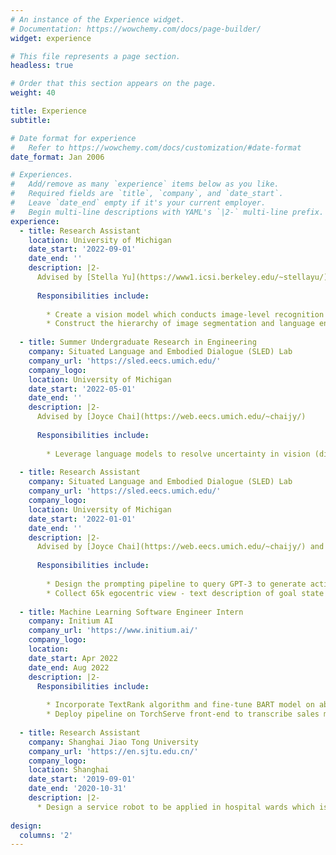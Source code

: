 ```yaml
---
# An instance of the Experience widget.
# Documentation: https://wowchemy.com/docs/page-builder/
widget: experience

# This file represents a page section.
headless: true

# Order that this section appears on the page.
weight: 40

title: Experience
subtitle:

# Date format for experience
#   Refer to https://wowchemy.com/docs/customization/#date-format
date_format: Jan 2006

# Experiences.
#   Add/remove as many `experience` items below as you like.
#   Required fields are `title`, `company`, and `date_start`.
#   Leave `date_end` empty if it's your current employer.
#   Begin multi-line descriptions with YAML's `|2-` multi-line prefix.
experience:
  - title: Research Assistant
    location: University of Michigan
    date_start: '2022-09-01'
    date_end: ''
    description: |2-
      Advised by [Stella Yu](https://www1.icsi.berkeley.edu/~stellayu/)
      
      Responsibilities include:
        
        * Create a vision model which conducts image-level recognition and segmentation concurrently.
        * Construct the hierarchy of image segmentation and language entity separately, and then match them at each level of granularity to derive hierarchical semantic segmentation.
      
  - title: Summer Undergraduate Research in Engineering
    company: Situated Language and Embodied Dialogue (SLED) Lab
    company_url: 'https://sled.eecs.umich.edu/'
    company_logo: 
    location: University of Michigan
    date_start: '2022-05-01'
    date_end: ''
    description: |2-
      Advised by [Joyce Chai](https://web.eecs.umich.edu/~chaijy/)
      
      Responsibilities include:
      
        * Leverage language models to resolve uncertainty in vision (disambiguating).
      
  - title: Research Assistant
    company: Situated Language and Embodied Dialogue (SLED) Lab
    company_url: 'https://sled.eecs.umich.edu/'
    company_logo: 
    location: University of Michigan
    date_start: '2022-01-01'
    date_end: ''
    description: |2-
      Advised by [Joyce Chai](https://web.eecs.umich.edu/~chaijy/) and [Jianing "Jed" Yang](https://jedyang.com/)
      
      Responsibilities include:
      
        * Design the prompting pipeline to query GPT-3 to generate actionable plans based on the goal state and environment feedback. 
        * Collect 65k egocentric view - text description of goal state pairs from the FILM dataset and fine-tune CLIP model to match goal states with stored frames during inference.
  
  - title: Machine Learning Software Engineer Intern
    company: Initium AI
    company_url: 'https://www.initium.ai/'
    company_logo: 
    location: 
    date_start: Apr 2022
    date_end: Aug 2022
    description: |2-
      Responsibilities include:
        
        * Incorporate TextRank algorithm and fine-tune BART model on abstract summarization task. Improve ROUGE scores on DialogSum dataset from 0.44 by 7\%.
        * Deploy pipeline on TorchServe front-end to transcribe sales meeting from audio to summarized text.
        
  - title: Research Assistant
    company: Shanghai Jiao Tong University
    company_url: 'https://en.sjtu.edu.cn/'
    company_logo: 
    location: Shanghai
    date_start: '2019-09-01'
    date_end: '2020-10-31'
    description: |2-
      * Design a service robot to be applied in hospital wards which is capable of navigating itself in unknown environment based on SLAM algorithm and providing customized message to patients according to their locations in the ward.
    
design:
  columns: '2'
---
```

